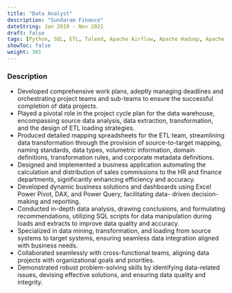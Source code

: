 ```yaml
---
title: "Data Analyst"
description: "Sundaram Finance"
dateString: Jan 2019 - Nov 2021
draft: false
tags: [Python, SQL, ETL, Talend, Apache Airflow, Apache Hadoop, Apache Spark, Amazon Redshift, Google BigQuery,PostgreSQL, MongoDB, NumPy, SciPy, scikit-learn, Matplotlib, Seaborn, Plotly, Tableau, Power BI, Talend, AWS, Git, GitHub, Slack, Microsoft Teams,Markdown]
showToc: false
weight: 301
--- 
```


### Description

- Developed comprehensive work plans, adeptly managing deadlines and orchestrating project teams and sub-teams to ensure the successful completion of data projects.
- Played a pivotal role in the project cycle plan for the data warehouse, encompassing source data analysis, data extraction, transformation, and the design of ETL loading strategies.
- Produced detailed mapping spreadsheets for the ETL team, streamlining data transformation through the provision of source-to-target mapping, naming standards, data types, volumetric information, domain definitions, transformation rules, and corporate metadata definitions.
- Designed and implemented a business application automating the calculation and distribution of sales commissions to the HR and finance departments, significantly enhancing efficiency and accuracy.
- Developed dynamic business solutions and dashboards using Excel Power Pivot, DAX, and Power Query, facilitating data- driven decision-making and reporting.
- Conducted in-depth data analysis, drawing conclusions, and formulating recommendations, utilizing SQL scripts for data manipulation during loads and extracts to improve data quality and accuracy.
- Specialized in data mining, transformation, and loading from source systems to target systems, ensuring seamless data integration aligned with business needs.
- Collaborated seamlessly with cross-functional teams, aligning data projects with organizational goals and priorities.
- Demonstrated robust problem-solving skills by identifying data-related issues, devising effective solutions, and ensuring data quality and integrity.

<!-- - Developed and maintained data pipelines, ensuring the seamless flow of data from source systems to data warehouses for analysis and reporting.
- Implemented ETL processes to clean, transform, and load large datasets, enhancing data quality and making it ready for analysis.
- Conducted exploratory data analysis (EDA) to uncover hidden insights within complex datasets and identify patterns that informed data engineering decisions.
- Collaborated with cross-functional teams to design and optimize data architecture, resulting in more efficient data storage and improved data accessibility for analysis.
- Employed statistical techniques and machine learning models to derive actionable business insights, contributing to data-driven decision-making.
- Designed and created interactive data visualizations and dashboards using tools like Tableau or Power BI to present analytical results effectively.
- Worked on data migration projects, ensuring a smooth transition of data between systems while minimizing downtime and data loss.
- Utilized cloud platforms like AWS to set up scalable and cost-effective data infrastructure, supporting both data engineering and analysis needs.
- Automated routine data engineering tasks, saving time and reducing the risk of errors, allowing for faster data delivery to analysts. -->